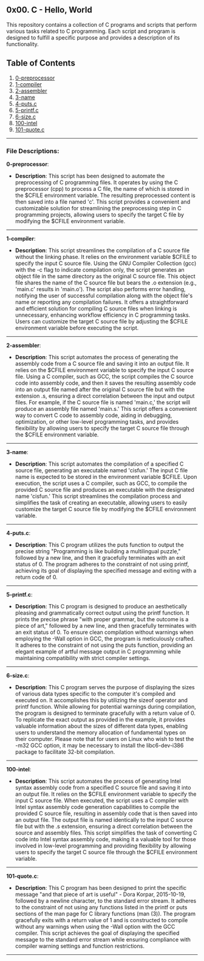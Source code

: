 ## 0x00. C - Hello, World

This repository contains a collection of C programs and scripts that perform various tasks related to C programming. Each script and program is designed to fulfill a specific purpose and provides a description of its functionality.

## Table of Contents

1. [0-preprocessor](#0-preprocessor)
2. [1-compiler](#1-compiler)
3. [2-assembler](#2-assembler)
4. [3-name](#3-name)
5. [4-puts.c](#4-putsc)
6. [5-printf.c](#5-printfc)
7. [6-size.c](#6-sizec)
8. [100-intel](#100-intel)
9. [101-quote.c](#101-quotec)
---
### File Descriptions:

**0-preprocessor**:
   - **Description**: This script has been designed to automate the preprocessing of C programming files. It operates by using the C preprocessor (cpp) to process a C file, the name of which is stored in the $CFILE environment variable. The resulting preprocessed content is then saved into a file named 'c'. This script provides a convenient and customizable solution for streamlining the preprocessing step in C programming projects, allowing users to specify the target C file by modifying the $CFILE environment variable.
   ---

**1-compiler**:
   - **Description**: This script streamlines the compilation of a C source file without the linking phase. It relies on the environment variable $CFILE to specify the input C source file. Using the GNU Compiler Collection (gcc) with the -c flag to indicate compilation only, the script generates an object file in the same directory as the original C source file. This object file shares the name of the C source file but bears the .o extension (e.g., 'main.c' results in 'main.o'). The script also performs error handling, notifying the user of successful compilation along with the object file's name or reporting any compilation failures. It offers a straightforward and efficient solution for compiling C source files when linking is unnecessary, enhancing workflow efficiency in C programming tasks. Users can customize the target C source file by adjusting the $CFILE environment variable before executing the script.
   ---

**2-assembler**:
   - **Description**: This script automates the process of generating the assembly code from a C source file and saving it into an output file. It relies on the $CFILE environment variable to specify the input C source file. Using a C compiler, such as GCC, the script compiles the C source code into assembly code, and then it saves the resulting assembly code into an output file named after the original C source file but with the extension .s, ensuring a direct correlation between the input and output files. For example, if the C source file is named 'main.c,' the script will produce an assembly file named 'main.s.' This script offers a convenient way to convert C code to assembly code, aiding in debugging, optimization, or other low-level programming tasks, and provides flexibility by allowing users to specify the target C source file through the $CFILE environment variable.
   ---

**3-name**:
   - **Description**: This script automates the compilation of a specified C source file, generating an executable named 'cisfun.' The input C file name is expected to be stored in the environment variable $CFILE. Upon execution, the script uses a C compiler, such as GCC, to compile the provided C source file and produces an executable with the designated name 'cisfun.' This script streamlines the compilation process and simplifies the task of creating an executable, allowing users to easily customize the target C source file by modifying the $CFILE environment variable.
   ---

**4-puts.c**:
   - **Description**: This C program utilizes the puts function to output the precise string "Programming is like building a multilingual puzzle," followed by a new line, and then it gracefully terminates with an exit status of 0. The program adheres to the constraint of not using printf, achieving its goal of displaying the specified message and exiting with a return code of 0.
   ---

**5-printf.c**:
   - **Description**: This C program is designed to produce an aesthetically pleasing and grammatically correct output using the printf function. It prints the precise phrase "with proper grammar, but the outcome is a piece of art," followed by a new line, and then gracefully terminates with an exit status of 0. To ensure clean compilation without warnings when employing the -Wall option in GCC, the program is meticulously crafted. It adheres to the constraint of not using the puts function, providing an elegant example of artful message output in C programming while maintaining compatibility with strict compiler settings.
   ---

**6-size.c**:
   - **Description**: 
This C program serves the purpose of displaying the sizes of various data types specific to the computer it's compiled and executed on. It accomplishes this by utilizing the sizeof operator and printf function. While allowing for potential warnings during compilation, the program is designed to terminate gracefully with a return value of 0. To replicate the exact output as provided in the example, it provides valuable information about the sizes of different data types, enabling users to understand the memory allocation of fundamental types on their computer. Please note that for users on Linux who wish to test the -m32 GCC option, it may be necessary to install the libc6-dev-i386 package to facilitate 32-bit compilation.
---

**100-intel**:
   - **Description**: This script automates the process of generating Intel syntax assembly code from a specified C source file and saving it into an output file. It relies on the $CFILE environment variable to specify the input C source file. When executed, the script uses a C compiler with Intel syntax assembly code generation capabilities to compile the provided C source file, resulting in assembly code that is then saved into an output file. The output file is named identically to the input C source file but with the .s extension, ensuring a direct correlation between the source and assembly files. This script simplifies the task of converting C code into Intel syntax assembly code, making it a valuable tool for those involved in low-level programming and providing flexibility by allowing users to specify the target C source file through the $CFILE environment variable.
   ---

**101-quote.c**:
   - **Description**: This C program has been designed to print the specific message "and that piece of art is useful" - Dora Korpar, 2015-10-19, followed by a newline character, to the standard error stream. It adheres to the constraint of not using any functions listed in the printf or puts sections of the man page for C library functions (man (3)). The program gracefully exits with a return value of 1 and is constructed to compile without any warnings when using the -Wall option with the GCC compiler. This script achieves the goal of displaying the specified message to the standard error stream while ensuring compliance with compiler warning settings and function restrictions.
   ---
